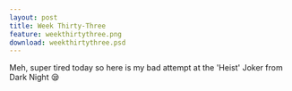 ```yaml
---
layout: post
title: Week Thirty-Three
feature: weekthirtythree.png
download: weekthirtythree.psd
---
```

Meh, super tired today so here is my bad attempt at the 'Heist' Joker from Dark Night :sleepy: